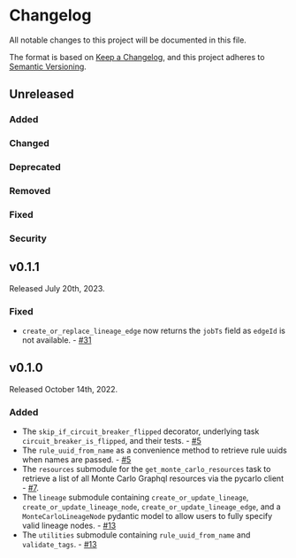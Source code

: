 # Changelog

All notable changes to this project will be documented in this file.

The format is based on [Keep a Changelog](https://keepachangelog.com/en/1.0.0/),
and this project adheres to [Semantic Versioning](https://semver.org/spec/v2.0.0.html).

## Unreleased

### Added

### Changed

### Deprecated

### Removed

### Fixed

### Security

## v0.1.1

Released July 20th, 2023.

### Fixed
- `create_or_replace_lineage_edge` now returns the `jobTs` field as `edgeId` is not available. - [#31](https://github.com/PrefectHQ/prefect-monte-carlo/pull/31)

## v0.1.0

Released October 14th, 2022.

### Added

- The `skip_if_circuit_breaker_flipped` decorator, underlying task `circuit_breaker_is_flipped`, and their tests. - [#5](https://github.com/PrefectHQ/prefect-monte-carlo/pull/5)
- The `rule_uuid_from_name` as a convenience method to retrieve rule uuids when names are passed. - [#5](https://github.com/PrefectHQ/prefect-monte-carlo/pull/5)
- The `resources` submodule for the `get_monte_carlo_resources` task to retrieve a list of all Monte Carlo Graphql resources via the pycarlo client - [#7](https://github.com/PrefectHQ/prefect-monte-carlo/issues/7).
- The `lineage` submodule containing `create_or_update_lineage`, `create_or_update_lineage_node`, `create_or_update_lineage_edge`, and a `MonteCarloLineageNode` pydantic model to allow users to fully specify valid lineage nodes. - [#13](https://github.com/PrefectHQ/prefect-monte-carlo/pull/13)
- The `utilities` submodule containing `rule_uuid_from_name` and `validate_tags`. - [#13](https://github.com/PrefectHQ/prefect-monte-carlo/pull/13)
